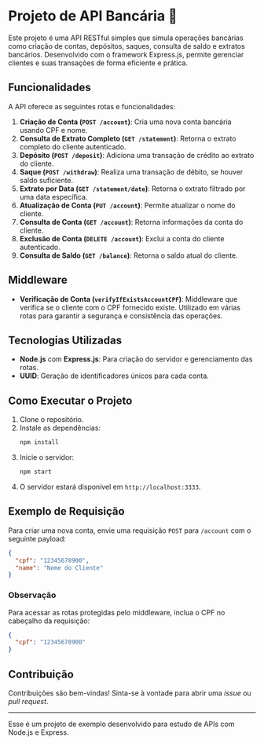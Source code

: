 # Projeto de API Bancária 🏦

Este projeto é uma API RESTful simples que simula operações bancárias como criação de contas, depósitos, saques, consulta de saldo e extratos bancários. Desenvolvido com o framework Express.js, permite gerenciar clientes e suas transações de forma eficiente e prática.

## Funcionalidades

A API oferece as seguintes rotas e funcionalidades:

1. **Criação de Conta (`POST /account`)**: Cria uma nova conta bancária usando CPF e nome.
2. **Consulta de Extrato Completo (`GET /statement`)**: Retorna o extrato completo do cliente autenticado.
3. **Depósito (`POST /deposit`)**: Adiciona uma transação de crédito ao extrato do cliente.
4. **Saque (`POST /withdraw`)**: Realiza uma transação de débito, se houver saldo suficiente.
5. **Extrato por Data (`GET /statement/date`)**: Retorna o extrato filtrado por uma data específica.
6. **Atualização de Conta (`PUT /account`)**: Permite atualizar o nome do cliente.
7. **Consulta de Conta (`GET /account`)**: Retorna informações da conta do cliente.
8. **Exclusão de Conta (`DELETE /account`)**: Exclui a conta do cliente autenticado.
9. **Consulta de Saldo (`GET /balance`)**: Retorna o saldo atual do cliente.

## Middleware

- **Verificação de Conta (`verifyIfExistsAccountCPF`)**: Middleware que verifica se o cliente com o CPF fornecido existe. Utilizado em várias rotas para garantir a segurança e consistência das operações.

## Tecnologias Utilizadas

- **Node.js** com **Express.js**: Para criação do servidor e gerenciamento das rotas.
- **UUID**: Geração de identificadores únicos para cada conta.

## Como Executar o Projeto

1. Clone o repositório.
2. Instale as dependências:
   ```bash
   npm install
   ```
3. Inicie o servidor:
   ```bash
   npm start
   ```
4. O servidor estará disponível em `http://localhost:3333`.

## Exemplo de Requisição

Para criar uma nova conta, envie uma requisição `POST` para `/account` com o seguinte payload:
```json
{
  "cpf": "12345678900",
  "name": "Nome do Cliente"
}
```

### Observação

Para acessar as rotas protegidas pelo middleware, inclua o CPF no cabeçalho da requisição:
```json
{
  "cpf": "12345678900"
}
```

## Contribuição

Contribuições são bem-vindas! Sinta-se à vontade para abrir uma _issue_ ou _pull request_.

---

Esse é um projeto de exemplo desenvolvido para estudo de APIs com Node.js e Express.
